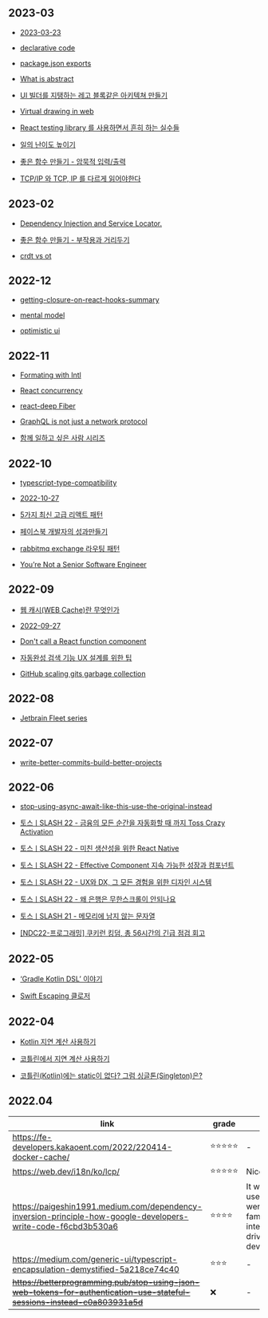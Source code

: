 ## 2023-03
- [2023-03-23](https//toss.tech/article/typescript-type-compatibility)

- [declarative code](https//toss.tech/article/frontend-declarative-code)

- [package.json exports](https//toss.tech/article/commonjs-esm-exports-field)

- [What is abstract](https//evan-moon.github.io/2023/01/15/what-is-abstract/)

- [UI 빌더를 지탱하는 레고 블록같은 아키텍쳐 만들기](https//www.youtube.com/watch?v=zncmO90s0sk)

- [Virtual drawing in web](https//ridicorp.com/story/ridi-markdown-improvements/#02_fast_drawing)

- [React testing library 를 사용하면서 흔히 하는 실수들](https//kentcdodds.com/blog/common-mistakes-with-react-testing-library)

- [일의 난이도 높이기](https//jojoldu.tistory.com/701)

- [좋은 함수 만들기 - 암묵적 입력/출력](https//jojoldu.tistory.com/703)

- [TCP/IP 와 TCP, IP 를 다르게 읽어야한다](https//velog.io/@ksi05503/tcp-ip)

## 2023-02
- [Dependency Injection and Service Locator.](https//tv.naver.com/v/29723803)

- [좋은 함수 만들기 - 부작용과 거리두기](https//jojoldu.tistory.com/697)

- [crdt vs ot](https//channel.io/ko/blog/crdt_vs_ot)

## 2022-12
- [getting-closure-on-react-hooks-summary](https//www.rinae.dev/posts/getting-closure-on-react-hooks-summary#%ED%81%B4%EB%A1%9C%EC%A0%80-%ED%99%9C%EC%9A%A9)

- [mental model](https//design-tra.tistory.com/entry/UX%EB%B0%A9%EB%B2%95%EB%A1%A0%EC%8A%A4%ED%84%B0%EB%94%94-%EC%82%AC%EC%9A%A9%EC%9E%90-%EB%A9%98%ED%83%88%EB%AA%A8%EB%8D%B8)

- [optimistic ui](https//story.pxd.co.kr/1193)

## 2022-11
- [Formating with Intl](https//www.youtube.com/watch?v=4YnKQrPMTNU)

- [React concurrency](https//deview.kr/data/deview/session/attach/1_Inside%20React%20(%E1%84%83%E1%85%A9%E1%86%BC%E1%84%89%E1%85%B5%E1%84%89%E1%85%A5%E1%86%BC%E1%84%8B%E1%85%B3%E1%86%AF%20%E1%84%80%E1%85%AE%E1%84%92%E1%85%A7%E1%86%AB%E1%84%92%E1%85%A1%E1%84%82%E1%85%B3%E1%86%AB%20%E1%84%80%E1%85%B5%E1%84%89%E1%85%AE%E1%86%AF).pdf)

- [react-deep Fiber](https//blog.mathpresso.com/react-deep-dive-fiber-88860f6edbd0)

- [GraphQL is not just a network protocol](https//blog.cometkim.kr/posts/graphql-is-not-just-a-network-protocol/)

- [함께 일하고 싶은 사람 시리즈](https//velog.io/@city7310/%ED%95%A8%EA%BB%98-%EC%9D%BC%ED%95%98%EA%B3%A0-%EC%8B%B6%EC%9D%80-%EC%82%AC%EB%9E%8C-1.-%EC%97%85%EB%AC%B4-%EC%8A%B5%EA%B4%80-w1mfhsf2)

## 2022-10
- [typescript-type-compatibility](https//toss.tech/article/typescript-type-compatibility)

- [2022-10-27](https//develogs.tistory.com/19?category=589493)

- [5가지 최신 고급 리액트 패턴](https//wishket.tistory.com/12)

- [페이스북 개발자의 성과만들기](https//blog.shiren.dev/2022-03-07/)

- [rabbitmq exchange 라우팅 패턴](https//devahea.github.io/2019/04/30/rabbitmq-exchange-%EB%9D%BC%EC%9A%B0%ED%8C%85-%ED%8C%A8%ED%84%B4/)

- [You’re Not a Senior Software Engineer](https//medium.com/vanguards-of-code/youre-not-a-senior-software-engineer-9056ef9ffb96)

## 2022-09
- [웹 캐시(WEB Cache)란 무엇인가](https//hahahoho5915.tistory.com/33)

- [2022-09-27](https//medium.com/missive-app/45-faster-react-functional-components-now-3509a668e69f)

- [Don't call a React function component](https//kentcdodds.com/blog/dont-call-a-react-function-component)

- [자동완성 검색 기능 UX 설계를 위한 팁](https//yozm.wishket.com/magazine/detail/589/)

- [GitHub scaling gits garbage collection](https//github.blog/2022-09-13-scaling-gits-garbage-collection/)

## 2022-08
- [Jetbrain Fleet series](https//blog.jetbrains.com/ko/fleet/2022/01/fleet-below-deck-part-i-architecture-overview/)

## 2022-07
- [write-better-commits-build-better-projects](https//github.blog/2022-06-30-write-better-commits-build-better-projects/)

## 2022-06
- [stop-using-async-await-like-this-use-the-original-instead](https//blog.bitsrc.io/stop-using-async-await-like-this-use-the-original-instead-172b5df17589)

- [토스ㅣSLASH 22 - 금융의 모든 순간을 자동화할 때 까지 Toss Crazy Activation](https//www.youtube.com/watch?v=ScZT51pZ5MQ&list=PL1DJtS1Hv1PiGXmgruP1_gM2TSvQiOsFL&index=15)

- [토스ㅣSLASH 22 - 미친 생산성을 위한 React Native](https//www.youtube.com/watch?v=b_6CjuvVg8o&list=PL1DJtS1Hv1PiGXmgruP1_gM2TSvQiOsFL&index=22)

- [토스ㅣSLASH 22 - Effective Component 지속 가능한 성장과 컴포넌트](https//www.youtube.com/watch?v=fR8tsJ2r7Eg&list=PL1DJtS1Hv1PiGXmgruP1_gM2TSvQiOsFL&index=19)

- [토스ㅣSLASH 22 - UX와 DX, 그 모든 경험을 위한 디자인 시스템](https//www.youtube.com/watch?v=5WBlhIl8KkY&list=PL1DJtS1Hv1PiGXmgruP1_gM2TSvQiOsFL&index=17)

- [토스ㅣSLASH 22 - 왜 은행은 무한스크롤이 안되나요](https//www.youtube.com/watch?v=v9rcKpUZw4o)

- [토스ㅣSLASH 21 - 메모리에 남지 않는 문자열](https//www.youtube.com/watch?v=awpdM665y-k)

- [[NDC22-프로그래밍] 쿠키런 킹덤, 총 56시간의 긴급 점검 회고](https//youtu.be/AZbCZ2KOcwU)

## 2022-05
- [‘Gradle Kotlin DSL’ 이야기](https//techblog.woowahan.com/2625/)

- [Swift Escaping 클로저](https//jusung.github.io/Escaping-Closure/)

## 2022-04
- [Kotlin 지연 계산 사용하기](https//zion830.tistory.com/132)

- [코틀린에서 지연 계산 사용하기](https//blog.yena.io/studynote/2020/05/27/Android-Kotlin-Init.html)

- [코틀린(Kotlin)에는 static이 없다? 그럼 싱글톤(Singleton)은?](https//readystory.tistory.com/84)


## 2022.04
| link | grade | etc |
| ---- | ----- | --- |
|https://fe-developers.kakaoent.com/2022/220414-docker-cache/|⭐️⭐️⭐️⭐️⭐️| - |
|https://web.dev/i18n/ko/lcp/|⭐️⭐️⭐️⭐️⭐️| Nice! |
|https://paigeshin1991.medium.com/dependency-inversion-principle-how-google-developers-write-code-f6cbd3b530a6|⭐️⭐️⭐️⭐️|It would be useful if you were not familiar with interface-driven development|
|https://medium.com/generic-ui/typescript-encapsulation-demystified-5a218ce74c40|⭐️⭐️⭐️| - |
|~~https://betterprogramming.pub/stop-using-json-web-tokens-for-authentication-use-stateful-sessions-instead-c0a803931a5d~~|❌| - |
